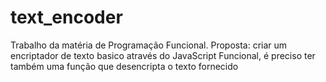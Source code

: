 # text_encoder

Trabalho da matéria de Programação Funcional.
Proposta: criar um encriptador de texto basico através do JavaScript Funcional, é preciso ter também uma função que desencripta o texto fornecido

